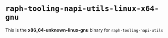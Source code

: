 # `raph-tooling-napi-utils-linux-x64-gnu`

This is the **x86_64-unknown-linux-gnu** binary for `raph-tooling-napi-utils`
